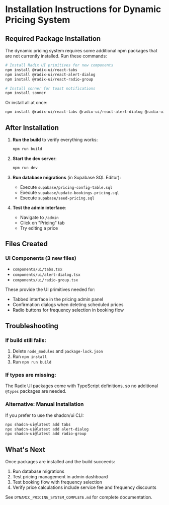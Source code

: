 # Installation Instructions for Dynamic Pricing System

## Required Package Installation

The dynamic pricing system requires some additional npm packages that are not currently installed. Run these commands:

```bash
# Install Radix UI primitives for new components
npm install @radix-ui/react-tabs
npm install @radix-ui/react-alert-dialog
npm install @radix-ui/react-radio-group

# Install sonner for toast notifications
npm install sonner
```

Or install all at once:
```bash
npm install @radix-ui/react-tabs @radix-ui/react-alert-dialog @radix-ui/react-radio-group sonner
```

## After Installation

1. **Run the build** to verify everything works:
   ```bash
   npm run build
   ```

2. **Start the dev server**:
   ```bash
   npm run dev
   ```

3. **Run database migrations** (in Supabase SQL Editor):
   - Execute `supabase/pricing-config-table.sql`
   - Execute `supabase/update-bookings-pricing.sql`
   - Execute `supabase/seed-pricing.sql`

4. **Test the admin interface**:
   - Navigate to `/admin`
   - Click on "Pricing" tab
   - Try editing a price

## Files Created

### UI Components (3 new files)
- `components/ui/tabs.tsx`
- `components/ui/alert-dialog.tsx`
- `components/ui/radio-group.tsx`

These provide the UI primitives needed for:
- Tabbed interface in the pricing admin panel
- Confirmation dialogs when deleting scheduled prices
- Radio buttons for frequency selection in booking flow

## Troubleshooting

### If build still fails:
1. Delete `node_modules` and `package-lock.json`
2. Run `npm install`
3. Run `npm run build`

### If types are missing:
The Radix UI packages come with TypeScript definitions, so no additional `@types` packages are needed.

### Alternative: Manual Installation
If you prefer to use the shadcn/ui CLI:
```bash
npx shadcn-ui@latest add tabs
npx shadcn-ui@latest add alert-dialog
npx shadcn-ui@latest add radio-group
```

## What's Next

Once packages are installed and the build succeeds:
1. Run database migrations
2. Test pricing management in admin dashboard
3. Test booking flow with frequency selection
4. Verify price calculations include service fee and frequency discounts

See `DYNAMIC_PRICING_SYSTEM_COMPLETE.md` for complete documentation.

